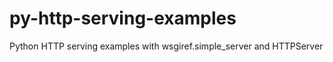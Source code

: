 py-http-serving-examples
========================

Python HTTP serving examples with wsgiref.simple_server and HTTPServer
